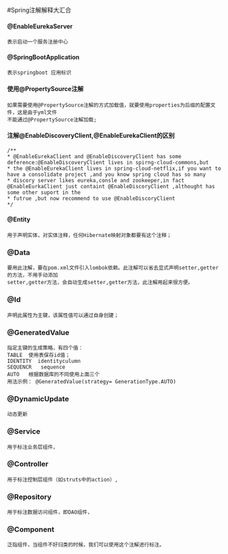#Spring注解解释大汇合
#### @EnableEurekaServer
    表示启动一个服务注册中心
#### @SpringBootApplication
    表示springboot 应用标识
#### 使用@PropertySource注解
    如果需要使用@PropertySource注解的方式加载值，就要使用properties为后缀的配置文件，这是由于yml文件
    不能通过@PropertySource注解加载;
#### 注解@EnableDiscoveryClient,@EnableEurekaClient的区别
    /**
    * @EnableEurekaClient and @EnableDiscoveryClient has some deference:@EnableDiscoveryClient lives in spirng-cloud-commons,but
    * the @EnableEurekaClient lives in spring-cloud-netflix,if you want to have a consolidate project ,and you know spring cloud has so many
    * discory server likes eureka,consle and zookeeper,in fact @EnableEurkaClient just containt @EnableDiscoryClient ,althought has some other suport in the
    * futrue ,but now recommend to use @EnableDiscoryClient
    */
#### @Entity
    用于声明实体，对实体注释，任何Hibernate映射对象都要有这个注释；
### @Data
    要用此注解，要在pom.xml文件引入lombok依赖。此注解可以省去显式声明setter,getter的方法，不用手动添加
    setter,getter方法，会自动生成setter,getter方法，此注解用起来很方便。
### @Id
    声明此属性为主键，该属性值可以通过自身创建；
### @GeneratedValue
    指定主键的生成策略，有四个值：
    TABLE  使用表保存id值；
    IDENTITY  identityculumn
    SEQUENCR   sequence
    AUTO   根据数据库的不同使用上面三个
    用法示例： @GeneratedValue(strategy= GenerationType.AUTO)
### @DynamicUpdate
    动态更新
### @Service
    用于标注业务层组件，
### @Controller
    用于标注控制层组件（如struts中的action）,
### @Repository
    用于标注数据访问组件，即DAO组件，
### @Component
    泛指组件，当组件不好归类的时候，我们可以使用这个注解进行标注。  